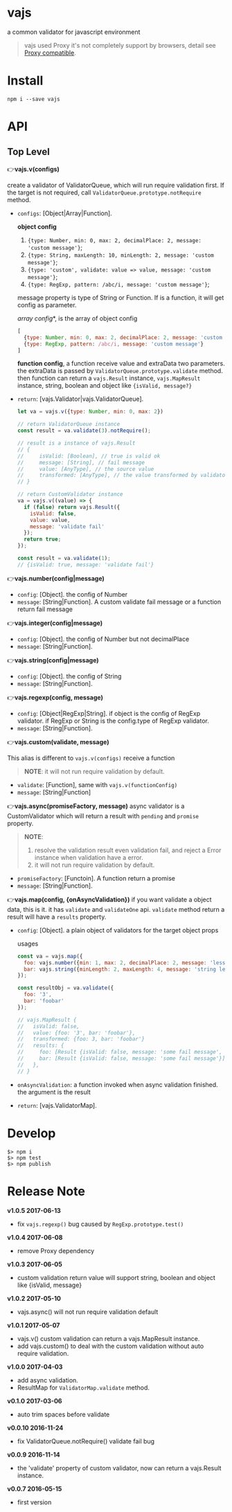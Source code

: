 # vajs

a common validator for javascript environment
> vajs used Proxy it's not completely support by browsers,
> detail see [Proxy compatible](http://caniuse.com/#search=Proxy).


# Install
    npm i --save vajs

# API

## Top Level

👉**vajs.v(configs)**

create a validator of ValidatorQueue, which will run require validation first. If the target is not required, call `ValidatorQueue.prototype.notRequire` method.

- `configs`: [Object|Array|Function].

  **object config**

  1. `{type: Number, min: 0, max: 2, decimalPlace: 2, message: 'custom message'}`;
  2. `{type: String, maxLength: 10, minLength: 2, message: 'custom message'}`;
  3. `{type: 'custom', validate: value => value, message: 'custom message'}`;
  4. `{type: RegExp, pattern: /abc/i, message: 'custom message'}`;

  message property is type of  String or Function. If is a function, it will get config as parameter.

  *array config**, is the array of object config

  ```javascript
  [
    {type: Number, min: 0, max: 2, decimalPlace: 2, message: 'custom message'},
    {type: RegExp, pattern: /abc/i, message: 'custom message'}
  ]
  ```

  **function config**, a function receive value and extraData two parameters.
  the extraData is passed by `ValidatorQueue.prototype.validate` method.
  then function can return a `vajs.Result` instance, `vajs.MapResult` instance, string, boolean and object like `{isValid, message?}`

- `return`: [vajs.Validator|vajs.ValidatorQueue].

  ```javascript
  let va = vajs.v({type: Number, min: 0, max: 2})

  // return ValidatorQueue instance
  const result = va.validate(3).notRequire();

  // result is a instance of vajs.Result
  // {
  // 	 isValid: [Boolean], // true is valid ok
  //	 message: [String], // fail message
  //	 value: [AnyType], // the source value
  //	 transformed: [AnyType], // the value transformed by validator. most for numbers
  // }

  // return CustomValidator instance
  va = vajs.v((value) => {
    if (false) return vajs.Result({
      isValid: false,
      value: value,
      message: 'validate fail'
    });
    return true;
  });

  const result = va.validate(1);
  // {isValid: true, message: 'validate fail'}
  ```

👉**vajs.number(config|message)**

- `config`: [Object]. the config of Number
- `message`: [String|Function]. A custom validate fail message or a function return fail message

👉**vajs.integer(config|message)**

- `config`: [Object]. the config of Number but not decimalPlace
- `message`: [String|Function].

👉**vajs.string(config|message)**

- `config`: [Object]. the config of String
- `message`: [String|Function].

👉**vajs.regexp(config, message)**

- `config`: [Object|RegExp|String].
  if object is the config of RegExp validator.
  if RegExp or String is the config.type of RegExp validator.
- `message`: [String|Function].

👉**vajs.custom(validate, message)**

This alias is different to `vajs.v(configs)` receive a function
> **NOTE**: it will not run require validation by default.

* `validate`: [Function], same with `vajs.v(functionConfig)`
* `message`: [String|Function]

👉**vajs.async(promiseFactory, message)**
async validator is a CustomValidator which will return a result with `pending` and `promise` property.

>**NOTE**:
>
>1. resolve the validation result even validation fail, and reject a Error instance when validation have a error.
>2. it will not run require validation by default.

- `promiseFactory`: [Functoin]. A function return a promise
- `message`: [String|Function].

👉**vajs.map(config, {onAsyncValidation})**
if you want validate a object data, this is it.
it has `validate` and `validateOne` api.
`validate` method return a result will have a `results` property.

* `config`: [Object]. a plain object of validators for the target object props

  usages

  ```javascript
  const va = vajs.map({
    foo: vajs.number({min: 1, max: 2, decimalPlace: 2, message: 'less than 2 and great than 1'}),
    bar: vajs.string({minLength: 2, maxLength: 4, message: 'string length less than 4 and great than {}'})
  });

  const resultObj = va.validate({
    foo: '3',
    bar: 'foobar'
  });

  // vajs.MapResult {
  //   isValid: false,
  //   value: {foo: '3', bar: 'foobar'},
  //   transformed: {foo: 3, bar: 'foobar'}
  //   results: {
  //     foo: [Result {isValid: false, message: 'some fail message', value: '3', transformed: 3}],
  //     bar: [Result {isValid: false, message: 'some fail message'}]
  //   },
  // }
  ```

* `onAsyncValidation`: a function invoked when async validation finished. the argument is the result

* `return`: [vajs.ValidatorMap].

# Develop

    $> npm i
    $> npm test
    $> npm publish

# Release Note

**v1.0.5 2017-06-13**

* fix `vajs.regexp()` bug caused by `RegExp.prototype.test()`

**v1.0.4 2017-06-08**

* remove Proxy dependency

**v1.0.3 2017-06-05**

* custom validation return value will support string, boolean and object like {isValid, message}


**v1.0.2 2017-05-10**

* vajs.async() will not run require validation default


**v1.0.1 2017-05-07**

* vajs.v() custom validation can return a vajs.MapResult instance.
* add vajs.custom() to deal with the custom validation without auto require validation.


**v1.0.0 2017-04-03**

* add async validation.
* ResultMap for `ValidatorMap.validate` method.

**v0.1.0 2017-03-06**

* auto trim spaces before validate


**v0.0.10 2016-11-24**

* fix ValidatorQueue.notRequire() validate fail bug


**v0.0.9 2016-11-14**

* the 'validate' property of custom validator, now can return a vajs.Result instance.


**v0.0.7 2016-05-15**

* first version

